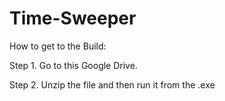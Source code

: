 # Time-Sweeper

How to get to the Build:

Step 1. Go to this Google Drive. 

Step 2. Unzip the file and then run it from the .exe
